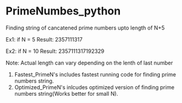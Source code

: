 # PrimeNumbes_python

Finding string of cancatened prime numbers upto length of N+5

Ex1: if N = 5
Result: 2357111317

Ex2: if N = 10
Result: 2357111317192329

Note: Actual length can vary depending on the lenth of last number
 
1. Fastest_PrimeN's includes fastest running code for finding prime numbers string.
2. Optimized_PrimeN's inlcudes optimized version of finding prime numbers string(Works better for small N).
